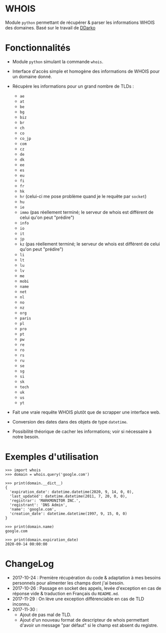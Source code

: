 # WHOIS

Module `python` permettant de récupérer & parser les informations WHOIS des domaines. Basé sur le travail de [DDarko](http://ddarko.org)

# Fonctionnalités

* Module `python` simulant la commande `whois`.
* Interface d'accès simple et homogène des informations de WHOIS pour un domaine donné.
* Récupère les informations pour un grand nombre de TLDs : 

    * `ae`
    * `at`
    * `be`
    * `bg`
    * `biz`
    * `br`
    * `ch`
    * `co`
    * `co_jp`
    * `com`
    * `cz`
    * `de`
    * `dk`
    * `ee`
    * `es`
    * `eu`
    * `fi`
    * `fr`
    * `hk`
    * `hr` (celui-ci me pose problème quand je le requête par `socket`)
    * `hu`
    * `ie`
    * `immo` (pas réellement terminé; le serveur de whois est différent de celui qu'on peut "prédire")
    * `info`
    * `io`
    * `it`
    * `jp`
    * `kz` (pas réellement terminé; le serveur de whois est différent de celui qu'on peut "prédire")
    * `li`
    * `lt`
    * `lu`
    * `lv`
    * `me`
    * `mobi`
    * `name`
    * `net`
    * `nl`
    * `no`
    * `nz`
    * `org`
    * `paris`
    * `pl`
    * `pro`
    * `pt`
    * `pw`
    * `re`
    * `ro`
    * `rs`
    * `ru`
    * `se`
    * `sg`
    * `si`
    * `sk`
    * `tech`
    * `uk`
    * `us`
    * `yt`
* Fait une vraie requête WHOIS plutôt que de scrapper une interface web.
* Conversion des dates dans des objets de type `datetime`.
* Possibilité théorique de cacher les informations; voir si nécessaire à notre besoin.

# Exemples d'utilisation

```
>>> import whois
>>> domain = whois.query('google.com')

>>> print(domain.__dict__)
{
  'expiration_date': datetime.datetime(2020, 9, 14, 0, 0),
  'last_updated': datetime.datetime(2011, 7, 20, 0, 0),
  'registrar': 'MARKMONITOR INC.',
  'registrant': 'DNS Admin',
  'name': 'google.com',
  'creation_date': datetime.datetime(1997, 9, 15, 0, 0)
}

>>> print(domain.name)
google.com

>>> print(domain.expiration_date)
2020-09-14 00:00:00
```

# ChangeLog

  * 2017-10-24 : Première récupération du code & adaptation à mes besoins personnels pour alimenter les champs dont j'ai besoin.
  * 2017-10-26 : Passage en socket des appels, levée d'exception en cas de réponse vide & traduction en Français du `README.md`.
  * 2017-11-29 : On lève une exception différenciable en cas de TLD inconnu.
  * 2017-11-30 : 
    * Ajout de pas mal de TLD.
    * Ajout d'un nouveau format de descripteur de whois permettant d'avoir un message "par défaut" si le champ est absent du registre.
